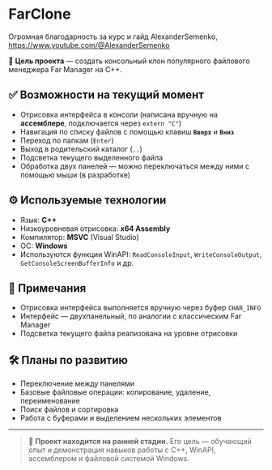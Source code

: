# FarClone

Огромная благодарность за курс и гайд AlexanderSemenko, https://www.youtube.com/@AlexanderSemenko

🎯 **Цель проекта** — создать консольный клон популярного файлового менеджера Far Manager на C++.

## ✅ Возможности на текущий момент

- Отрисовка интерфейса в консоли (написана вручную на **ассемблере**, подключается через `extern "C"`)
- Навигация по списку файлов с помощью клавиш **`Вверх`** и **`Вниз`**
- Переход по папкам (`Enter`)
- Выход в родительский каталог (`..`)
- Подсветка текущего выделенного файла
- Обработка двух панелей — можно переключаться между ними с помощью мыши (в разработке)

## ⚙️ Используемые технологии

- Язык: **C++**
- Низкоуровневая отрисовка: **x64 Assembly**
- Компилятор: **MSVC** (Visual Studio)
- ОС: **Windows**
- Используются функции WinAPI: `ReadConsoleInput`, `WriteConsoleOutput`, `GetConsoleScreenBufferInfo` и др.



## 📌 Примечания

- Отрисовка интерфейса выполняется вручную через буфер `CHAR_INFO`
- Интерфейс — двухпанельный, по аналогии с классическим Far Manager
- Подсветка текущего файла реализована на уровне отрисовки


## 🛠️ Планы по развитию

- Переключение между панелями
- Базовые файловые операции: копирование, удаление, переименование
- Поиск файлов и сортировка
- Работа с буферами и выделением нескольких элементов

---

> 🔨 **Проект находится на ранней стадии.** Его цель — обучающий опыт и демонстрация навыков работы с C++, WinAPI, ассемблером и файловой системой Windows.

